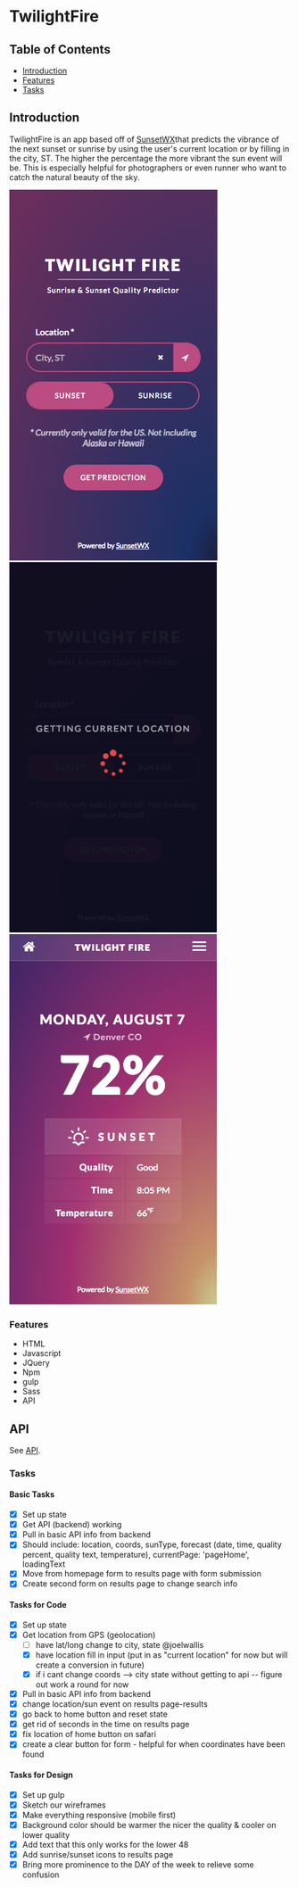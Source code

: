 # TwilightFire

## Table of Contents
 - [Introduction](#introduction)
 - [Features](#features)
 - [Tasks](#tasks)


## Introduction
TwilightFire is an app based off of [SunsetWX](https://sunsetwx.com/)that predicts the vibrance of the next sunset or sunrise by using the user's current location or by filling in the city, ST.
The higher the percentage the more vibrant the sun event will be.
This is especially helpful for photographers or even runner who want to catch the natural beauty of the sky.

![Walkthrough](src/screenshots/home.png)
![Walkthrough](src/screenshots/loading.png)
![Walkthrough](src/screenshots/results.png)

### Features
  - HTML
  - Javascript
  - JQuery
  - Npm
  - gulp
  - Sass
  - API

## API
See [API](https://sunburst.sunsetwx.com/v1/docs/).

### Tasks
#### Basic Tasks
- [x] Set up state
- [x] Get API (backend) working
- [x] Pull in basic API info from backend
- [x] Should include: location, coords, sunType, forecast (date, time, quality percent, quality text, temperature), currentPage: 'pageHome', loadingText
- [x] Move from homepage form to results page with form submission
- [x] Create second form on results page to change search info

#### Tasks for Code
- [x] Set up state
- [x] Get location from GPS (geolocation)
  - [ ] have lat/long change to city, state @joelwallis
  - [x] have location fill in input (put in as "current location" for now but will create a conversion in future)
  - [x] if i cant change coords --> city state without getting to api -- figure out work a round for now
- [x] Pull in basic API info from backend
- [x] change location/sun event on results page-results
- [x] go back to home button and reset state
- [x] get rid of seconds in the time on results page
- [x] fix location of home button on safari
- [x] create a clear button for form - helpful for when coordinates have been found

#### Tasks for Design
- [x] Set up gulp
- [x] Sketch our wireframes
- [x] Make everything responsive (mobile first)
- [x] Background color should be warmer the nicer the quality & cooler on lower quality
- [x] Add text that this only works for the lower 48
- [x] Add sunrise/sunset icons to results page
- [x] Bring more prominence to the DAY of the week to relieve some confusion
